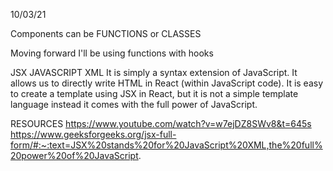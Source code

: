 10/03/21

Components can be FUNCTIONS or CLASSES

Moving forward I'll be using functions with hooks 

JSX JAVASCRIPT XML
It is simply a syntax extension of JavaScript. It allows us to directly write HTML in React (within JavaScript code). It is easy to create a template using JSX in React, but it is not a simple template language instead it comes with the full power of JavaScript.


RESOURCES 
https://www.youtube.com/watch?v=w7ejDZ8SWv8&t=645s
https://www.geeksforgeeks.org/jsx-full-form/#:~:text=JSX%20stands%20for%20JavaScript%20XML,the%20full%20power%20of%20JavaScript.